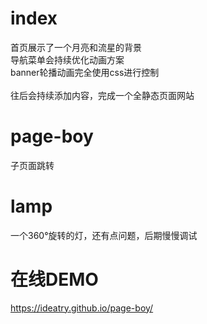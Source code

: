 # index

  首页展示了一个月亮和流星的背景<br>
  导航菜单会持续优化动画方案<br>
  banner轮播动画完全使用css进行控制<br><br>
  往后会持续添加内容，完成一个全静态页面网站
  
# page-boy

 子页面跳转
   
# lamp

 一个360°旋转的灯，还有点问题，后期慢慢调试
 

# 在线DEMO

https://ideatry.github.io/page-boy/
